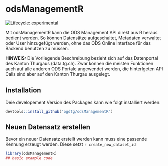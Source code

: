 
# odsManagementR

<!-- badges: start -->
[![Lifecycle: experimental](https://img.shields.io/badge/lifecycle-experimental-orange.svg)](https://lifecycle.r-lib.org/articles/stages.html#experimental)
<!-- badges: end -->

Mit odsManagementR kann die ODS Management API direkt aus R heraus bedient werden. So können Datensätze aufgeschaltet, Metadaten verwaltet oder User hinzugefügt werden, ohne das ODS Online Interface für das Backend benutzen zu müssen. 

**HINWEIS:** Die Vorliegende Beschreibung bezieht sich auf das Datenportal des Kanton Thurgaus (data.tg.ch). Zwar können die meisten Funktionen auch auf alle anderen ODS Portale angewendet werden, die hinterlgeten API Calls sind aber auf den Kanton Thurgau ausgelegt.

## Installation

Deie developement Version des Packages kann wie folgt installiert werden:

``` r
devtools::install_github("ogdtg/odsManagementR")
```

## Neuen Datensatz erstellen

Bevor ein neuer Datensatz erstellt werden kann muss eine passende Kennung erzeugt werden. Diese setzt
`r create_new_dataset_id`
``` r
library(odsManagementR)
## basic example code
```


